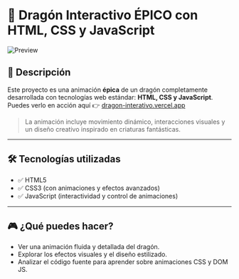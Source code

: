 # 🐉 Dragón Interactivo ÉPICO con HTML, CSS y JavaScript

![Preview](https://dragon-interativo.vercel.app/dragon.png) <!-- Puedes cambiar este link por una imagen local si deseas -->

## 🚀 Descripción

Este proyecto es una animación **épica** de un dragón completamente desarrollada con tecnologías web estándar: **HTML, CSS y JavaScript**.  
Puedes verlo en acción aquí 👉 [dragon-interativo.vercel.app](https://dragon-interativo.vercel.app/)

> La animación incluye movimiento dinámico, interacciones visuales y un diseño creativo inspirado en criaturas fantásticas.

---

## 🛠️ Tecnologías utilizadas

- ✅ HTML5  
- ✅ CSS3 (con animaciones y efectos avanzados)  
- ✅ JavaScript (interactividad y control de animaciones)

---

## 🎮 ¿Qué puedes hacer?

- Ver una animación fluida y detallada del dragón.
- Explorar los efectos visuales y el diseño estilizado.
- Analizar el código fuente para aprender sobre animaciones CSS y DOM JS.

